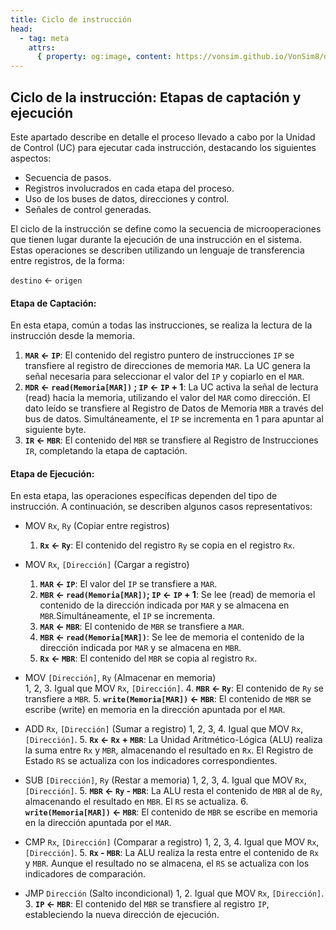 ```yaml
---
title: Ciclo de instrucción
head:
  - tag: meta
    attrs:
      { property: og:image, content: https://vonsim.github.io/VonSim8/docs/og/codification.png }
---
```


## Ciclo de la instrucción: Etapas de captación y ejecución

Este apartado describe en detalle el proceso llevado a cabo por la Unidad de Control (UC) para ejecutar cada instrucción, destacando los siguientes aspectos:

- Secuencia de pasos.
- Registros involucrados en cada etapa del proceso.
- Uso de los buses de datos, direcciones y control.
- Señales de control generadas.

El ciclo de la instrucción se define como la secuencia de microoperaciones que tienen lugar durante la ejecución de una instrucción en el sistema. Estas operaciones se describen utilizando un lenguaje de transferencia entre registros, de la forma:

`destino` ← `origen`

#### Etapa de Captación:

En esta etapa, común a todas las instrucciones, se realiza la lectura de la instrucción desde la memoria.

1. **`MAR` ← `IP`**:
   El contenido del registro puntero de instrucciones `IP` se transfiere al registro de direcciones de memoria `MAR`. La UC genera la señal necesaria para seleccionar el valor del `IP` y copiarlo en el `MAR`.
2. **`MDR` ← `read(Memoria[MAR])` ; `IP` ← `IP` + 1**:
   La UC activa la señal de lectura (read) hacia la memoria, utilizando el valor del `MAR` como dirección. El dato leído se transfiere al Registro de Datos de Memoria `MBR` a través del bus de datos. Simultáneamente, el `IP` se incrementa en 1 para apuntar al siguiente byte.
3. **`IR` ← `MBR`**:
   El contenido del `MBR` se transfiere al Registro de Instrucciones `IR`, completando la etapa de captación.

#### Etapa de Ejecución:

En esta etapa, las operaciones específicas dependen del tipo de instrucción. A continuación, se describen algunos casos representativos:

- MOV `Rx`, `Ry` (Copiar entre registros)

  1. **`Rx` ← `Ry`**:
     El contenido del registro `Ry` se copia en el registro `Rx`.

- MOV `Rx`, `[Dirección]` (Cargar a registro)

  1. **`MAR` ← `IP`**:
     El valor del `IP` se transfiere a `MAR`.
  2. **`MBR` ← `read(Memoria[MAR])`; `IP` ← `IP` + 1**:
     Se lee (read) de memoria el contenido de la dirección indicada por `MAR` y se almacena en `MBR`.Simultáneamente, el `IP` se incrementa.
  3. **`MAR` ← `MBR`**:
     El contenido de `MBR` se transfiere a `MAR`.
  4. **`MBR` ← `read(Memoria[MAR])`**:
     Se lee de memoria el contenido de la dirección indicada por `MAR` y se almacena en `MBR`.
  5. **`Rx` ← `MBR`**:
     El contenido del `MBR` se copia al registro `Rx`.

- MOV `[Dirección]`, `Ry` (Almacenar en memoria)  
  1, 2, 3. Igual que MOV `Rx`, `[Dirección]`. 4. **`MBR` ← `Ry`**:
  El contenido de `Ry` se transfiere a `MBR`. 5. **`write(Memoria[MAR])` ← `MBR`**:
  El contenido de `MBR` se escribe (write) en memoria en la dirección apuntada por el `MAR`.

- ADD `Rx`, `[Dirección]` (Sumar a registro)
  1, 2, 3, 4. Igual que MOV `Rx`, `[Dirección]`. 5. **`Rx` ← `Rx` + `MBR`**:
  La Unidad Aritmético-Lógica (ALU) realiza la suma entre `Rx` y `MBR`, almacenando el resultado en `Rx`. El Registro de Estado `RS` se actualiza con los indicadores correspondientes.

- SUB `[Dirección]`, `Ry` (Restar a memoria)
  1, 2, 3, 4. Igual que MOV `Rx`, `[Dirección]`. 5. **`MBR` ← `Ry` - `MBR`**:
  La ALU resta el contenido de `MBR` al de `Ry`, almacenando el resultado en `MBR`. El `RS` se actualiza. 6. **`write(Memoria[MAR])` ← `MBR`**:
  El contenido de `MBR` se escribe en memoria en la dirección apuntada por el `MAR`.

- CMP `Rx`, `[Dirección]` (Comparar a registro)
  1, 2, 3, 4. Igual que MOV `Rx`, `[Dirección]`. 5. **`Rx` - `MBR`**:
  La ALU realiza la resta entre el contenido de `Rx` y `MBR`. Aunque el resultado no se almacena, el `RS` se actualiza con los indicadores de comparación.

- JMP `Dirección` (Salto incondicional)
  1, 2. Igual que MOV `Rx`, `[Dirección]`. 3. **`IP` ← `MBR`**:
  El contenido del `MBR` se transfiere al registro `IP`, estableciendo la nueva dirección de ejecución.
